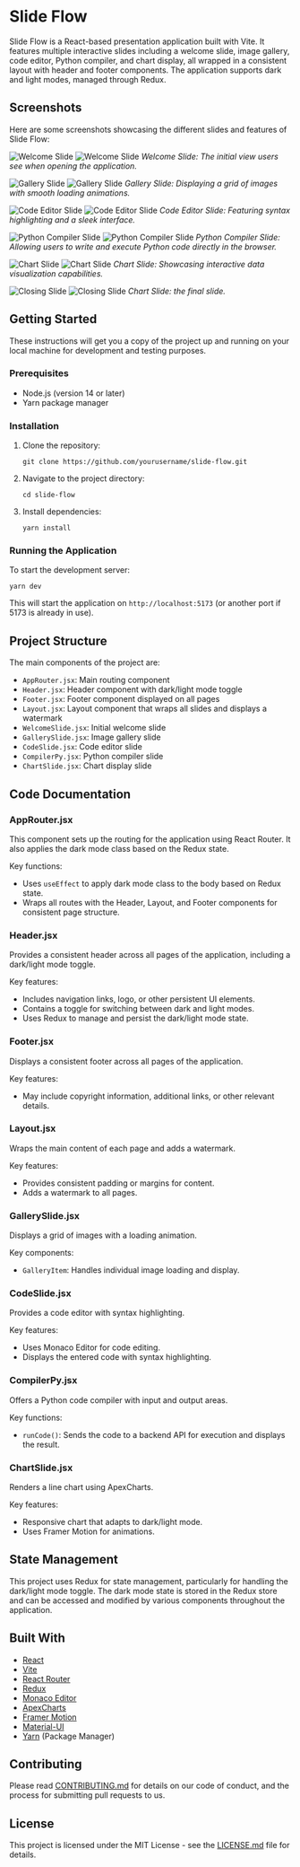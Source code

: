 # Slide Flow

Slide Flow is a React-based presentation application built with Vite. It features multiple interactive slides including a welcome slide, image gallery, code editor, Python compiler, and chart display, all wrapped in a consistent layout with header and footer components. The application supports dark and light modes, managed through Redux.

## Screenshots

Here are some screenshots showcasing the different slides and features of Slide Flow:

![Welcome Slide](./screenshots/welcome-slide-dark.png)
![Welcome Slide](./screenshots/welcome-slide-light.png)
*Welcome Slide: The initial view users see when opening the application.*

![Gallery Slide](./screenshots/gallery-slide-dark.png)
![Gallery Slide](./screenshots/gallery-slide-light.png)
*Gallery Slide: Displaying a grid of images with smooth loading animations.*

![Code Editor Slide](./screenshots/code-slide-dark.png)
![Code Editor Slide](./screenshots/code-slide-light.png)
*Code Editor Slide: Featuring syntax highlighting and a sleek interface.*

![Python Compiler Slide](./screenshots/compiler-slide-dark.png)
![Python Compiler Slide](./screenshots/compiler-slide-light.png)
*Python Compiler Slide: Allowing users to write and execute Python code directly in the browser.*

![Chart Slide](./screenshots/chart-slide-dark.png)
![Chart Slide](./screenshots/chart-slide-light.png)
*Chart Slide: Showcasing interactive data visualization capabilities.*

![Closing Slide](./screenshots/end-slide-dark.png)
![Closing Slide](./screenshots/end-slide-light.png)
*Chart Slide: the final slide.*



## Getting Started

These instructions will get you a copy of the project up and running on your local machine for development and testing purposes.

### Prerequisites

- Node.js (version 14 or later)
- Yarn package manager

### Installation

1. Clone the repository:
   ```
   git clone https://github.com/yourusername/slide-flow.git
   ```

2. Navigate to the project directory:
   ```
   cd slide-flow
   ```

3. Install dependencies:
   ```
   yarn install
   ```

### Running the Application

To start the development server:

```
yarn dev
```

This will start the application on `http://localhost:5173` (or another port if 5173 is already in use).

## Project Structure

The main components of the project are:

- `AppRouter.jsx`: Main routing component
- `Header.jsx`: Header component with dark/light mode toggle
- `Footer.jsx`: Footer component displayed on all pages
- `Layout.jsx`: Layout component that wraps all slides and displays a watermark
- `WelcomeSlide.jsx`: Initial welcome slide
- `GallerySlide.jsx`: Image gallery slide
- `CodeSlide.jsx`: Code editor slide
- `CompilerPy.jsx`: Python compiler slide
- `ChartSlide.jsx`: Chart display slide

## Code Documentation

### AppRouter.jsx

This component sets up the routing for the application using React Router. It also applies the dark mode class based on the Redux state.

Key functions:
- Uses `useEffect` to apply dark mode class to the body based on Redux state.
- Wraps all routes with the Header, Layout, and Footer components for consistent page structure.

### Header.jsx

Provides a consistent header across all pages of the application, including a dark/light mode toggle.

Key features:
- Includes navigation links, logo, or other persistent UI elements.
- Contains a toggle for switching between dark and light modes.
- Uses Redux to manage and persist the dark/light mode state.

### Footer.jsx

Displays a consistent footer across all pages of the application.

Key features:
- May include copyright information, additional links, or other relevant details.

### Layout.jsx

Wraps the main content of each page and adds a watermark.

Key features:
- Provides consistent padding or margins for content.
- Adds a watermark to all pages.

### GallerySlide.jsx

Displays a grid of images with a loading animation.

Key components:
- `GalleryItem`: Handles individual image loading and display.

### CodeSlide.jsx

Provides a code editor with syntax highlighting.

Key features:
- Uses Monaco Editor for code editing.
- Displays the entered code with syntax highlighting.

### CompilerPy.jsx

Offers a Python code compiler with input and output areas.

Key functions:
- `runCode()`: Sends the code to a backend API for execution and displays the result.

### ChartSlide.jsx

Renders a line chart using ApexCharts.

Key features:
- Responsive chart that adapts to dark/light mode.
- Uses Framer Motion for animations.

## State Management

This project uses Redux for state management, particularly for handling the dark/light mode toggle. The dark mode state is stored in the Redux store and can be accessed and modified by various components throughout the application.

## Built With

- [React](https://reactjs.org/)
- [Vite](https://vitejs.dev/)
- [React Router](https://reactrouter.com/)
- [Redux](https://redux.js.org/)
- [Monaco Editor](https://microsoft.github.io/monaco-editor/)
- [ApexCharts](https://apexcharts.com/)
- [Framer Motion](https://www.framer.com/motion/)
- [Material-UI](https://material-ui.com/)
- [Yarn](https://yarnpkg.com/) (Package Manager)

## Contributing

Please read [CONTRIBUTING.md](CONTRIBUTING.md) for details on our code of conduct, and the process for submitting pull requests to us.

## License

This project is licensed under the MIT License - see the [LICENSE.md](LICENSE.md) file for details.




